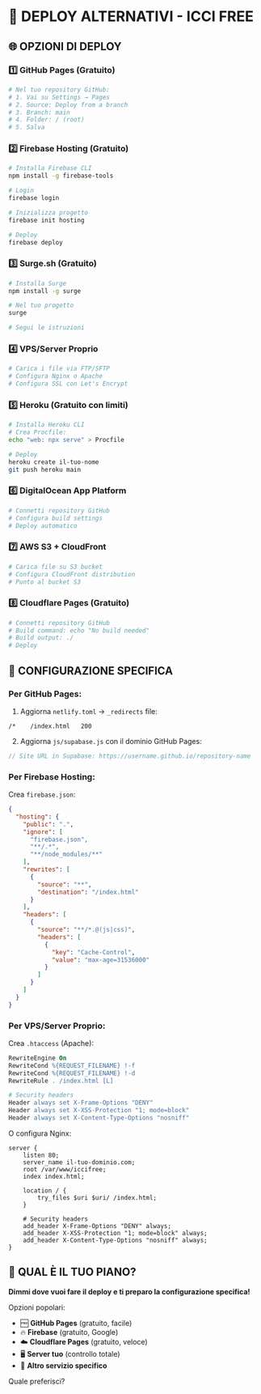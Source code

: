 # 🚀 DEPLOY ALTERNATIVI - ICCI FREE

## 🌐 OPZIONI DI DEPLOY

### 1️⃣ **GitHub Pages** (Gratuito)
```bash
# Nel tuo repository GitHub:
# 1. Vai su Settings → Pages
# 2. Source: Deploy from a branch
# 3. Branch: main
# 4. Folder: / (root)
# 5. Salva
```

### 2️⃣ **Firebase Hosting** (Gratuito)
```bash
# Installa Firebase CLI
npm install -g firebase-tools

# Login
firebase login

# Inizializza progetto
firebase init hosting

# Deploy
firebase deploy
```

### 3️⃣ **Surge.sh** (Gratuito)
```bash
# Installa Surge
npm install -g surge

# Nel tuo progetto
surge

# Segui le istruzioni
```

### 4️⃣ **VPS/Server Proprio**
```bash
# Carica i file via FTP/SFTP
# Configura Nginx o Apache
# Configura SSL con Let's Encrypt
```

### 5️⃣ **Heroku** (Gratuito con limiti)
```bash
# Installa Heroku CLI
# Crea Procfile:
echo "web: npx serve" > Procfile

# Deploy
heroku create il-tuo-nome
git push heroku main
```

### 6️⃣ **DigitalOcean App Platform**
```bash
# Connetti repository GitHub
# Configura build settings
# Deploy automatico
```

### 7️⃣ **AWS S3 + CloudFront**
```bash
# Carica file su S3 bucket
# Configura CloudFront distribution
# Punto al bucket S3
```

### 8️⃣ **Cloudflare Pages** (Gratuito)
```bash
# Connetti repository GitHub
# Build command: echo "No build needed"
# Build output: ./
# Deploy
```

## 🔧 CONFIGURAZIONE SPECIFICA

### Per **GitHub Pages**:
1. Aggiorna `netlify.toml` → `_redirects` file:
```
/*    /index.html   200
```

2. Aggiorna `js/supabase.js` con il dominio GitHub Pages:
```javascript
// Site URL in Supabase: https://username.github.io/repository-name
```

### Per **Firebase Hosting**:
Crea `firebase.json`:
```json
{
  "hosting": {
    "public": ".",
    "ignore": [
      "firebase.json",
      "**/.*",
      "**/node_modules/**"
    ],
    "rewrites": [
      {
        "source": "**",
        "destination": "/index.html"
      }
    ],
    "headers": [
      {
        "source": "**/*.@(js|css)",
        "headers": [
          {
            "key": "Cache-Control",
            "value": "max-age=31536000"
          }
        ]
      }
    ]
  }
}
```

### Per **VPS/Server Proprio**:
Crea `.htaccess` (Apache):
```apache
RewriteEngine On
RewriteCond %{REQUEST_FILENAME} !-f
RewriteCond %{REQUEST_FILENAME} !-d
RewriteRule . /index.html [L]

# Security headers
Header always set X-Frame-Options "DENY"
Header always set X-XSS-Protection "1; mode=block"
Header always set X-Content-Type-Options "nosniff"
```

O configura Nginx:
```nginx
server {
    listen 80;
    server_name il-tuo-dominio.com;
    root /var/www/iccifree;
    index index.html;

    location / {
        try_files $uri $uri/ /index.html;
    }

    # Security headers
    add_header X-Frame-Options "DENY" always;
    add_header X-XSS-Protection "1; mode=block" always;
    add_header X-Content-Type-Options "nosniff" always;
}
```

## 🎯 QUAL È IL TUO PIANO?

**Dimmi dove vuoi fare il deploy e ti preparo la configurazione specifica!**

Opzioni popolari:
- 🆓 **GitHub Pages** (gratuito, facile)
- 🔥 **Firebase** (gratuito, Google)
- ☁️ **Cloudflare Pages** (gratuito, veloce)
- 🖥️ **Server tuo** (controllo totale)
- 🚀 **Altro servizio specifico**

Quale preferisci?
